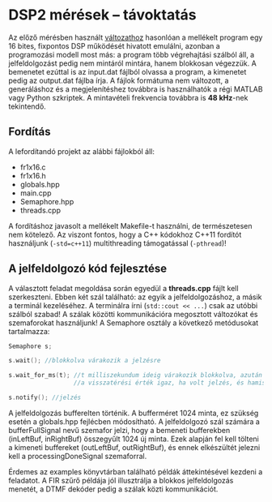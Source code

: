 # DSP2 mérések – távoktatás

Az előző mérésben használt [változathoz](https://github.com/bvarga92/dsp/tree/main/dspemul) hasonlóan a mellékelt program egy 16 bites, fixpontos DSP működését hivatott emulálni, azonban a programozási modell most más: a program több végrehajtási szálból áll, a jelfeldolgozást pedig nem mintáról mintára, hanem blokkosan végezzük. A bemenetet ezúttal is az input.dat fájlból olvassa a program, a kimenetet pedig az output.dat fájlba írja. A fájlok formátuma nem változott, a generáláshoz és a megjelenítéshez továbbra is használhatók a régi MATLAB vagy Python szkriptek. A mintavételi frekvencia továbbra is **48&nbsp;kHz**-nek tekintendő.

## Fordítás

A lefordítandó projekt az alábbi fájlokból áll:

- fr1x16.c
- fr1x16.h
- globals.hpp
- main.cpp
- Semaphore.hpp
- threads.cpp

A fordításhoz javasolt a mellékelt Makefile-t használni, de természetesen nem kötelező. Az viszont fontos, hogy a C++ kódokhoz C++11 fordítót használjunk (`-std=c++11`) multithreading támogatással (`-pthread`)!

## A jelfeldolgozó kód fejlesztése

A választott feladat megoldása során egyedül a **threads.cpp** fájlt kell szerkeszteni. Ebben két szál található: az egyik a jelfeldolgozáshoz, a másik a terminál kezeléséhez. A terminálra írni (`std::cout << ...`) csak az utóbbi szálból szabad! A szálak közötti kommunikációra megosztott változókat és szemaforokat használjunk! A Semaphore osztály a következő metódusokat tartalmazza:

```c
Semaphore s;

s.wait(); //blokkolva várakozik a jelzésre

s.wait_for_ms(t); //t milliszekundum ideig várakozik blokkolva, azután visszatér
                  //a visszatérési érték igaz, ha volt jelzés, és hamis, ha letelt az időkorlát

s.notify(); //jelzés
```

A jelfeldolgozás bufferelten történik. A bufferméret 1024 minta, ez szükség esetén a globals.hpp fejlécben módosítható. A jelfeldolgozó szál számára a bufferFullSignal nevű szemafor jelzi, hogy a bemeneti bufferekben (inLeftBuf, inRightBuf) összegyűlt 1024 új minta. Ezek alapján fel kell tölteni a kimeneti buffereket (outLeftBuf, outRightBuf), és ennek elkészültét jelezni kell a processingDoneSignal szemaforral.

Érdemes az examples könyvtárban található példák áttekintésével kezdeni a feladatot. A FIR szűrő példája jól illusztrálja a blokkos jelfeldolgozás menetét, a DTMF dekóder pedig a szálak közti kommunikációt.